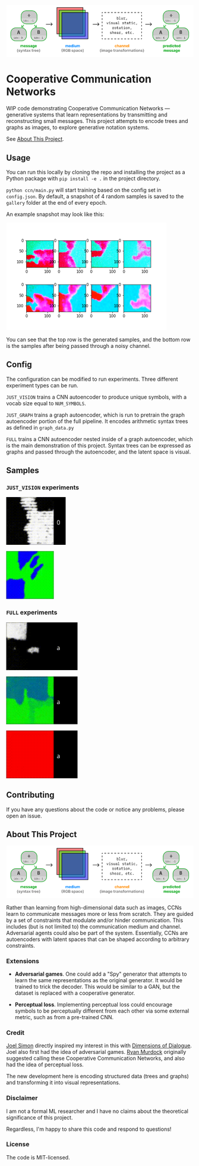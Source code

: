 ![Cooperative Communication Networks](/media/ccn.png)

# Cooperative Communication Networks

WIP code demonstrating Cooperative Communication Networks — generative systems
that learn representations by transmitting and reconstructing small messages. This project attempts to encode
trees and graphs as images, to explore
generative notation systems.

See [About This Project](#about-this-project).

## Usage

You can run this locally by cloning the repo and installing the project as a
Python package with `pip install -e .` in the project directory.

`python ccn/main.py` will start training based on the config set in
`config.json`. By default, a snapshot of 4 random samples is saved to the
`gallery` folder at the end of every epoch.

An example snapshot may look like this:

![](/media/example_snapshot.png)

You can see that the top row is the generated samples, and the bottom row is the
samples after being passed through a noisy channel.

## Config

The configuration can be modified to run experiments. Three different
experiment types can be run.

`JUST_VISION` trains a CNN autoencoder to produce unique symbols, with a vocab
size equal to `NUM_SYMBOLS`.

`JUST_GRAPH` trains a graph autoencoder, which is run to pretrain the graph
autoencoder portion of the full pipeline. It encodes arithmetic syntax
trees as defined in `graph_data.py` 

`FULL` trains a CNN autoencoder nested inside of a graph autoencoder, which is
the main demonstration of this project. Syntax trees can be expressed as graphs
and passed through the autoencoder, and the latent space is visual.

## Samples

### `JUST_VISION` experiments

![](/media/cloud_vision_only_newaug_test_night_animation.gif)

![](/media/cloud_vision_only_color_animation.gif)

### `FULL` experiments

![](/media/cloud_full_test_animation.gif)

![](/media/cloud_full_color_2_animation.gif)

![](/media/cloud_6node_full_color_animation.gif)


## Contributing

If you have any questions about the code or notice any problems, please open an
issue.

## About This Project

![Cooperative Communication Networks](/media/ccn.png)

Rather than learning from high-dimensional data such as images, CCNs learn to communicate messages more or less from scratch.
They are guided by a set of constraints that modulate and/or hinder
communication. This includes (but is not limited to) the communication medium
and channel. Adversarial agents could also be part of the system. Essentially,
CCNs are autoencoders with latent spaces that can be shaped according to
arbitrary constraints.

### Extensions

* **Adversarial games**. One could add a "Spy" generator that attempts
to learn the same representations as the original generator. It would be trained
to trick the decoder. This would be similar to a GAN, but the dataset is
replaced with a cooperative generator.

* **Perceptual loss**. Implementing perceptual loss could encourage symbols to be
perceptually different from each other via some external metric, such as from a
pre-trained CNN.

### Credit

[Joel Simon](https://www.joelsimon.net/) directly inspired my interest in this
with [Dimensions of Dialogue](https://www.joelsimon.net/dimensions-of-dialogue.html).
Joel also first had the idea of adversarial games.
[Ryan Murdock](https://rynmurdock.github.io/2020/02/05/CCN.html) originally
suggested calling these Cooperative Communication Networks, and also had the
idea of perceptual loss.

The new development here is encoding structured data (trees and graphs) and
transforming it into visual representations.

### Disclaimer

I am not a formal ML researcher and I have no claims about the theoretical
significance of this project.

Regardless, I'm happy to share this code and respond to questions!

### License

The code is MIT-licensed.

